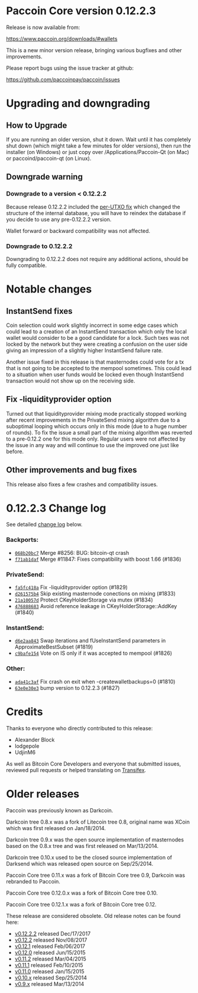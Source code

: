 Paccoin Core version 0.12.2.3
==========================

Release is now available from:

  <https://www.paccoin.org/downloads/#wallets>

This is a new minor version release, bringing various bugfixes and other
improvements.

Please report bugs using the issue tracker at github:

  <https://github.com/paccoinpay/paccoin/issues>


Upgrading and downgrading
=========================

How to Upgrade
--------------

If you are running an older version, shut it down. Wait until it has completely
shut down (which might take a few minutes for older versions), then run the
installer (on Windows) or just copy over /Applications/Paccoin-Qt (on Mac) or
paccoind/paccoin-qt (on Linux).

Downgrade warning
-----------------

### Downgrade to a version < 0.12.2.2

Because release 0.12.2.2 included the [per-UTXO fix](release-notes/paccoin/release-notes-0.12.2.2.md#per-utxo-fix)
which changed the structure of the internal database, you will have to reindex
the database if you decide to use any pre-0.12.2.2 version.

Wallet forward or backward compatibility was not affected.

### Downgrade to 0.12.2.2

Downgrading to 0.12.2.2 does not require any additional actions, should be
fully compatible.

Notable changes
===============

InstantSend fixes
-----------------

Coin selection could work slightly incorrect in some edge cases which could
lead to a creation of an InstantSend transaction which only the local wallet
would consider to be a good candidate for a lock. Such txes was not locked by
the network but they were creating a confusion on the user side giving an
impression of a slightly higher InstantSend failure rate.

Another issue fixed in this release is that masternodes could vote for a tx
that is not going to be accepted to the mempool sometimes. This could lead to
a situation when user funds would be locked even though InstantSend transaction
would not show up on the receiving side.

Fix -liquidityprovider option
-----------------------------

Turned out that liquidityprovider mixing mode practically stopped working after
recent improvements in the PrivateSend mixing algorithm due to a suboptimal
looping which occurs only in this mode (due to a huge number of rounds). To fix
the issue a small part of the mixing algorithm was reverted to a pre-0.12.2 one
for this mode only. Regular users were not affected by the issue in any way and
will continue to use the improved one just like before.

Other improvements and bug fixes
--------------------------------

This release also fixes a few crashes and compatibility issues.


0.12.2.3 Change log
===================

See detailed [change log](https://github.com/paccoinpay/paccoin/compare/v0.12.2.2...paccoinpay:v0.12.2.3) below.

### Backports:
- [`068b20bc7`](https://github.com/paccoinpay/paccoin/commit/068b20bc7) Merge #8256: BUG: bitcoin-qt crash
- [`f71ab1daf`](https://github.com/paccoinpay/paccoin/commit/f71ab1daf) Merge #11847: Fixes compatibility with boost 1.66 (#1836)

### PrivateSend:
- [`fa5fc418a`](https://github.com/paccoinpay/paccoin/commit/fa5fc418a) Fix -liquidityprovider option (#1829)
- [`d261575b4`](https://github.com/paccoinpay/paccoin/commit/d261575b4) Skip existing masternode conections on mixing (#1833)
- [`21a10057d`](https://github.com/paccoinpay/paccoin/commit/21a10057d) Protect CKeyHolderStorage via mutex (#1834)
- [`476888683`](https://github.com/paccoinpay/paccoin/commit/476888683) Avoid reference leakage in CKeyHolderStorage::AddKey (#1840)

### InstantSend:
- [`d6e2aa843`](https://github.com/paccoinpay/paccoin/commit/d6e2aa843) Swap iterations and fUseInstantSend parameters in ApproximateBestSubset (#1819)
- [`c9bafe154`](https://github.com/paccoinpay/paccoin/commit/c9bafe154) Vote on IS only if it was accepted to mempool (#1826)

### Other:
- [`ada41c3af`](https://github.com/paccoinpay/paccoin/commit/ada41c3af) Fix crash on exit when -createwalletbackups=0 (#1810)
- [`63e0e30e3`](https://github.com/paccoinpay/paccoin/commit/63e0e30e3) bump version to 0.12.2.3 (#1827)

Credits
=======

Thanks to everyone who directly contributed to this release:

- Alexander Block
- lodgepole
- UdjinM6

As well as Bitcoin Core Developers and everyone that submitted issues,
reviewed pull requests or helped translating on
[Transifex](https://www.transifex.com/projects/p/paccoin/).


Older releases
==============

Paccoin was previously known as Darkcoin.

Darkcoin tree 0.8.x was a fork of Litecoin tree 0.8, original name was XCoin
which was first released on Jan/18/2014.

Darkcoin tree 0.9.x was the open source implementation of masternodes based on
the 0.8.x tree and was first released on Mar/13/2014.

Darkcoin tree 0.10.x used to be the closed source implementation of Darksend
which was released open source on Sep/25/2014.

Paccoin Core tree 0.11.x was a fork of Bitcoin Core tree 0.9,
Darkcoin was rebranded to Paccoin.

Paccoin Core tree 0.12.0.x was a fork of Bitcoin Core tree 0.10.

Paccoin Core tree 0.12.1.x was a fork of Bitcoin Core tree 0.12.

These release are considered obsolete. Old release notes can be found here:

- [v0.12.2.2](release-notes/paccoin/release-notes-0.12.2.2.md) released Dec/17/2017
- [v0.12.2](release-notes/paccoin/release-notes-0.12.2.md) released Nov/08/2017
- [v0.12.1](release-notes/paccoin/release-notes-0.12.1.md) released Feb/06/2017
- [v0.12.0](release-notes/paccoin/release-notes-0.12.0.md) released Jun/15/2015
- [v0.11.2](release-notes/paccoin/release-notes-0.11.2.md) released Mar/04/2015
- [v0.11.1](release-notes/paccoin/release-notes-0.11.1.md) released Feb/10/2015
- [v0.11.0](release-notes/paccoin/release-notes-0.11.0.md) released Jan/15/2015
- [v0.10.x](release-notes/paccoin/release-notes-0.10.0.md) released Sep/25/2014
- [v0.9.x](release-notes/paccoin/release-notes-0.9.0.md) released Mar/13/2014

